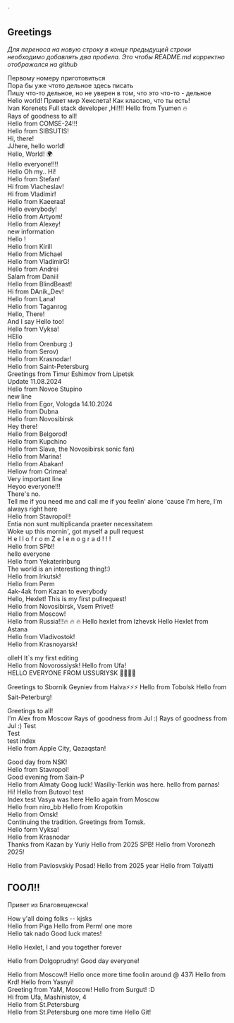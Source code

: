 `
## Greetings

_Для переноса на новую строку в конце предыдущей строки необходимо добавлять два пробела. Это чтобы README.md корректно отображался на github_

Первому номеру приготовиться  
Пора бы уже чтото дельное здесь писать  
Пишу что-то дельное, но не уверен в том, что это что-то - дельное  
Hello world!
Привет мир Хекслета! Как классно, что ты есть!  
Ivan Korenets Full stack developer ,Hi!!!!
Hello from Tyumen 🔥  
Rays of goodness to all!  
Hello from COMSE-24!!!  
Hello from SIBSUTIS!  
Hi, there!  
JJhere, hello world!  
Hello, World! 🌍  
Hello everyone!!!!  
Hello
Oh my..
Hi!  
Hello from Stefan!  
Hi from Viacheslav!  
Hi from Vladimir!  
Hello from Kaeeraa!  
Hello everybody!  
Hello from Artyom!  
Hello from Alexey!  
new information  
Hello !  
Hello from Kirill  
Hello from Michael  
Hello from VladimirG!  
Hello from Andrei  
Salam from Daniil  
Hello from BlindBeast!  
 Hi from DAnik_Dev!  
Hello from Lana!  
Hello from Taganrog  
Hello, There!  
And I say Hello too!  
Hello from Vyksa!  
HEllo  
Hello from Orenburg :)  
Hello from Serov)  
Hello from Krasnodar!  
Hello from Saint-Petersburg  
Greetings from Timur Eshimov from Lipetsk  
Update 11.08.2024  
Hello from Novoe Stupino  
new line  
Hello from Egor, Vologda 14.10.2024  
Hello from Dubna  
Hello from Novosibirsk  
Hey there!  
Hello from Belgorod!  
Hello from Kupchino  
Hello from Slava, the Novosibirsk sonic fan)  
Hello from Marina!  
Hello from Abakan!  
Hellow from Crimea!  
Very important line  
Heyoo everyone!!!  
There's no.  
Tell me if you need me and call me if you feelin' alone 'cause I'm here, I'm always right here  
Hello from Stavropol!!  
Entia non sunt multiplicanda praeter necessitatem  
Woke up this mornin', got myself a pull request  
H e l l o f r o m Z e l e n o g r a d ! ! !  
 Hello from SPb!!  
 hello everyone  
Hello from Yekaterinburg  
The world is an interestiong thing!:)  
Hello from Irkutsk!  
Hello from Perm  
4ak-4ak from Kazan to everybody  
Hello, Hexlet! This is my first pullrequest!  
Hello from Novosibirsk, Vsem Privet!  
Hello from Moscow!  
Hello from Russia!!!🔥 🔥 🔥
Hello hexlet from Izhevsk
Hello Hexlet from Astana  
Hello from Vladivostok!  
Hello from Krasnoyarsk!

olleH
It`s my first editing  
Hello from Novorossiysk!
Hello from Ufa!  
HELLO EVERYONE FROM USSURIYSK 🐅🐅🐅🐅

Greetings to Sbornik Geyniev from Halva⚡⚡⚡
Hello from Tobolsk
Hello from Sait-Peterburg!

Greetings to all!  
I'm Alex from Moscow
Rays of goodness from Jul :)
Rays of goodness from Jul   :)
Test  
Test  
test index  
Hello from Apple City, Qazaqstan!  
  
Good day from NSK!  
Hello from Stavropol!  
Good evening from Sain-P  
Hello from Almaty
Goog luck!
Wasiliy-Terkin was here.
hello from parnas!  
Hi!
Hello from Butovo!
test  
Index test
Vasya was here
Hello again from Moscow  
Hello from niro_bb
Hello from Kropotkin  
Hello from Omsk!  
Continuing the tradition. Greetings from Tomsk.  
Hello form Vyksa!  
Hello from Krasnodar  
Thanks from Kazan by Yuriy
Hello from 2025 SPB!
Hello from Voronezh 2025!

Hello from Pavlosvskiy Posad!
Hello from 2025 year
Hello from Tolyatti  
## ГООЛ!!  

Привет из Благовещенска!

How y'all doing folks -- kjsks  
Hello from Piga
Hello from Perm! one more  
Hello tak nado
Good luck mates!  

Hello Hexlet, I and you together forever

Hello from Dolgoprudny!
Good day everyone!

Hello from Moscow!!
Hello once more time
foolin around @ 437i
Hello from Krd!
Hello from Yasnyi!  
Greeting from YaM, Moscow!
Hello from Surgut! :D  
Hi from Ufa, Mashinistov, 4  
Hello from St.Petersburg  
Hello from St.Petersburg one more time
Hello Git!
